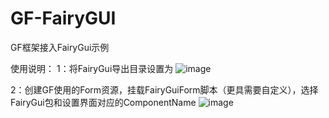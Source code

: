 # GF-FairyGUI
GF框架接入FairyGui示例

使用说明：
1：将FairyGui导出目录设置为
![image](https://user-images.githubusercontent.com/48158713/159961820-7456bdd8-1d6e-4649-8e6f-74b7adb7c425.png)

2：创建GF使用的Form资源，挂载FairyGuiForm脚本（更具需要自定义），选择FairyGui包和设置界面对应的ComponentName
![image](https://user-images.githubusercontent.com/48158713/159962257-9a115ee5-c260-406c-a653-90168e6f03d4.png)
